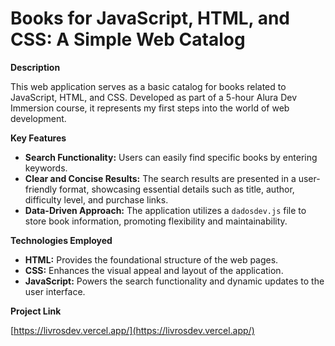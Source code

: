 # Books for JavaScript, HTML, and CSS: A Simple Web Catalog

**Description**

This web application serves as a basic catalog for books related to JavaScript, HTML, and CSS. Developed as part of a 5-hour Alura Dev Immersion course, it represents my first steps into the world of web development.

**Key Features**

* **Search Functionality:** Users can easily find specific books by entering keywords.
* **Clear and Concise Results:** The search results are presented in a user-friendly format, showcasing essential details such as title, author, difficulty level, and purchase links.
* **Data-Driven Approach:** The application utilizes a `dadosdev.js` file to store book information, promoting flexibility and maintainability.

**Technologies Employed**

* **HTML:** Provides the foundational structure of the web pages.
* **CSS:** Enhances the visual appeal and layout of the application.
* **JavaScript:** Powers the search functionality and dynamic updates to the user interface.

**Project Link**

[https://livrosdev.vercel.app/](https://livrosdev.vercel.app/)
